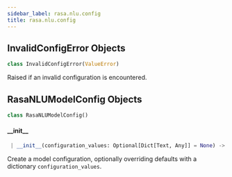 ```yaml
---
sidebar_label: rasa.nlu.config
title: rasa.nlu.config
---
```


## InvalidConfigError Objects

```python
class InvalidConfigError(ValueError)
```

Raised if an invalid configuration is encountered.

## RasaNLUModelConfig Objects

```python
class RasaNLUModelConfig()
```

#### \_\_init\_\_

```python
 | __init__(configuration_values: Optional[Dict[Text, Any]] = None) -> None
```

Create a model configuration, optionally overriding
defaults with a dictionary ``configuration_values``.

